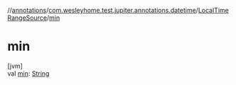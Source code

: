 //[annotations](../../../index.md)/[com.wesleyhome.test.jupiter.annotations.datetime](../index.md)/[LocalTimeRangeSource](index.md)/[min](min.md)

# min

[jvm]\
val [min](min.md): [String](https://kotlinlang.org/api/latest/jvm/stdlib/kotlin/-string/index.html)
